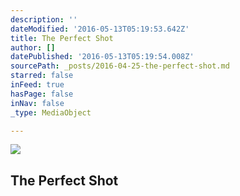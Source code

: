 ```yaml
---
description: ''
dateModified: '2016-05-13T05:19:53.642Z'
title: The Perfect Shot
author: []
datePublished: '2016-05-13T05:19:54.008Z'
sourcePath: _posts/2016-04-25-the-perfect-shot.md
starred: false
inFeed: true
hasPage: false
inNav: false
_type: MediaObject

---
```

<article style=""><img src="https://the-grid-user-content.s3-us-west-2.amazonaws.com/846eafbc-f4ea-4022-b5fd-498638fc17e5.jpg" /><h1>The Perfect Shot</h1></article>
